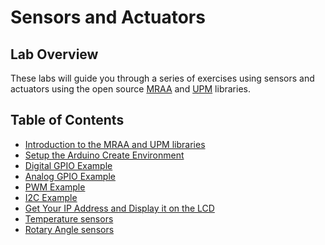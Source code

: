 # Sensors and Actuators

## Lab Overview

These labs will guide you through a series of exercises using sensors and actuators using the open source [MRAA](https://iotdk.intel.com/docs/master/mraa/) and [UPM](https://http://upm.mraa.io/) libraries.

## Table of Contents

* [Introduction to the MRAA and UPM libraries]()
* [Setup the Arduino Create Environment]()
* [Digital GPIO Example]()
* [Analog GPIO Example]()
* [PWM Example]()
* [I2C Example]()
* [Get Your IP Address and Display it on the LCD]()
* [Temperature sensors]()
* [Rotary Angle sensors]()
